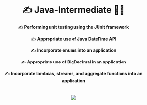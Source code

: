 
<h1 align="center">✍️ Java-Intermediate 👩‍💻</h1>
<p align="center">✍️ <strong> Performing unit testing using the JUnit framework </strong></p>
<p align="center">✍️ <strong> Appropriate use of Java DateTime API </strong></p>
<p align="center">✍️ <strong> Incorporate enums into an application </strong></p>
<p align="center">✍️ <strong>  Appropriate use of BigDecimal in an application </strong></p>
<p align="center">✍️ <strong> Incorporate lambdas, streams, and aggregate functions into an application </strong></p>


<h1 align="center"><img src="https://s3.amazonaws.com/pix.iemoji.com/images/emoji/apple/ios-12/256/woman-technologist.png"></h1>
